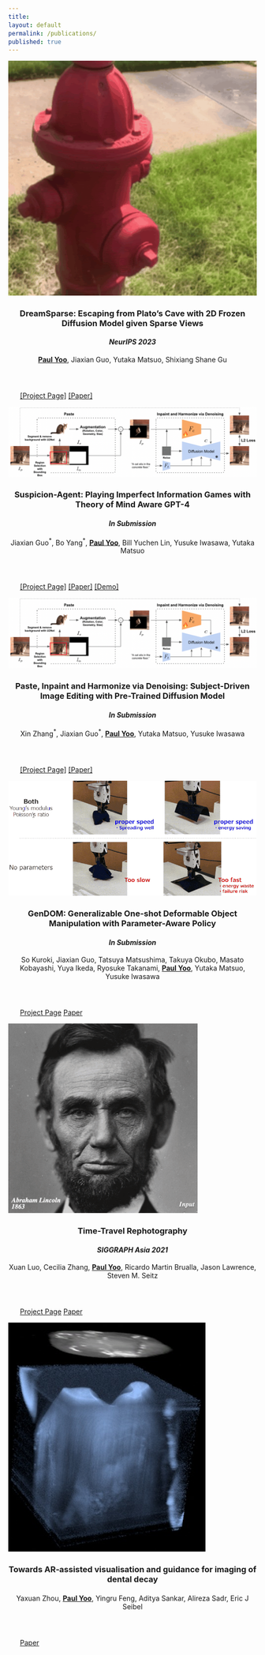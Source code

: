 ```yaml
---
title:
layout: default
permalink: /publications/
published: true
---
```


<head>
<link rel="stylesheet" href="publication_style.css">
</head>

<section id = "publication-list">
				<div class="inner">
						<div class="row">
							<div class="4u 6u(medium) 12u$(small)">
								<span class="image fit">
									<img src="../assets/images/dreamsparse_thumbnail.gif">
								</span>
							</div>
							<div class="8u 6u$(medium) 12u$(small)">
								<header>
									<h3 class="paper-title">DreamSparse: Escaping from Plato’s Cave with 2D Frozen Diffusion Model given Sparse Views</h3>
		            				<h4><em>NeurIPS 2023</em></h4>
		               				<p class="author">
		          						<b><u>Paul Yoo</u></b>,
										Jiaxian Guo,
										Yutaka Matsuo,
										Shixiang Shane Gu
									</p>
								</header>
								<ul>
			               			<a target="_blank" class="button alt" href="https://sites.google.com/view/dreamsparse-webpage">[Project Page]</a>
			               			<a target="_blank" class="button" href="https://arxiv.org/abs/2306.03414">[Paper]</a>
								</ul>
							</div>	
						</div>
					</div>
				<div class="inner">
						<div class="row">
							<div class="4u 6u(medium) 12u$(small)">
								<span class="image fit">
									<img src="../assets/images/phd_thumbnail.png">
								</span>
							</div>
							<div class="8u 6u$(medium) 12u$(small)">
								<header>
									<h3 class="paper-title">Suspicion-Agent: Playing Imperfect Information Games with Theory of Mind Aware GPT-4
									</h3>
		            				<h4><em>In Submission</em></h4>
		               				<p class="author">
		          						 Jiaxian Guo<sup>*</sup>, Bo Yang<sup>*</sup>, <b><u>Paul Yoo</u></b>, Bill Yuchen Lin, Yusuke Iwasawa, Yutaka Matsuo
									</p>
								</header>
								<ul>
			               			<a target="_blank" class="button alt" href="">[Project Page]</a>
			               			<a target="_blank" class="button" href="">[Paper]</a>
									<a target="_blank" class="button" href="">[Demo]</a>
								</ul>
							</div>	
						</div>
					</div>
				<div class="inner">
						<div class="row">
							<div class="4u 6u(medium) 12u$(small)">
								<span class="image fit">
									<img src="../assets/images/phd_thumbnail.png">
								</span>
							</div>
							<div class="8u 6u$(medium) 12u$(small)">
								<header>
									<h3 class="paper-title">Paste, Inpaint and Harmonize via Denoising: Subject-Driven Image Editing with Pre-Trained Diffusion Model</h3>
		            				<h4><em>In Submission</em></h4>
		               				<p class="author">
									Xin Zhang<sup>*</sup>, Jiaxian Guo<sup>*</sup>,
									<b><u>Paul Yoo</u></b>, Yutaka Matsuo, Yusuke Iwasawa
		          					</p>
								</header>
								<ul>
			               			<a target="_blank" class="button alt" href="https://sites.google.com/view/phd-demo-page">[Project Page]</a>
			               			<a target="_blank" class="button" href="https://arxiv.org/abs/2306.07596">[Paper]</a>
								</ul>
							</div>	
						</div>
					</div>
				<div class="inner">
						<div class="row">
							<div class="4u 6u(medium) 12u$(small)">
								<span class="image fit">
									<img src="../assets/images/gendom_thumbnail.gif">
								</span>
							</div>
							<div class="8u 6u$(medium) 12u$(small)">
								<header>
									<h3 class="paper-title">GenDOM: Generalizable One-shot Deformable Object Manipulation with Parameter-Aware Policy</h3>
		            				<h4><em>In Submission</em></h4>
		               				<p class="author">
		          					So Kuroki, Jiaxian Guo, Tatsuya Matsushima, Takuya Okubo, Masato Kobayashi, Yuya Ikeda, Ryosuke Takanami, <b><u>Paul Yoo</u></b>, Yutaka Matsuo, Yusuke Iwasawa
									</p>
								</header>
								<ul>
			               			<a target="_blank" class="button alt" href="https://sites.google.com/view/gendom/home">Project Page</a>
			               			<a target="_blank" class="button" href="https://arxiv.org/abs/2309.09051">Paper</a>
								</ul>
							</div>
						</div>
					</div>
				<!-- <div class="item-alt"> -->
					<div class="inner">
						<div class="row">
							<div class="4u 6u(medium) 12u$(small)">
								<span class="image fit">
									<img src="../assets/images/time_travel_rephotography_thumbnail.gif">
								</span>
							</div>
							<div class="8u 6u$(medium) 12u$(small)">
								<header>
									<h3 class="paper-title">Time-Travel Rephotography</h3>
		            				<h4><em>SIGGRAPH Asia 2021</em></h4>
		               				<p class="author">
		          						Xuan Luo,
		          						Cecilia Zhang,
		          						<b><u>Paul Yoo</u></b>,
			           					Ricardo Martin Brualla,
			           					Jason Lawrence,
			           					Steven M. Seitz</p>
								</header>
								<ul>
			               			<a target="_blank" class="button alt" href="http://time-travel-rephotography.github.io">Project Page</a>
			               			<a target="_blank" class="button" href="https://arxiv.org/abs/2012.12261">Paper</a>
								</ul>
							</div>	
						</div>
					</div>
				<!-- </div> -->
					<div class="inner">
						<div class="row">
							<div class="4u 6u(medium) 12u$(small)">
								<span class="image fit">
									<img src="../assets/images/dental_imaging_thumbnail.jpg">
								</span>
							</div>
							<div class="8u 6u$(medium) 12u$(small)">
								<header>
									<h3 class="paper-title">Towards AR‐assisted visualisation and guidance for imaging of dental decay</h3>
		            				<h4><em></em></h4>
		               				<p class="author">
	               					 Yaxuan Zhou, <b><u>Paul Yoo</u></b>, Yingru Feng, Aditya Sankar, Alireza Sadr, Eric J Seibel
		               				</p>
								</header>
								<ul>
			               			<a target="_blank" class="button" href="">Paper</a>
								</ul>
							</div>	
						</div>
					</div>
				
